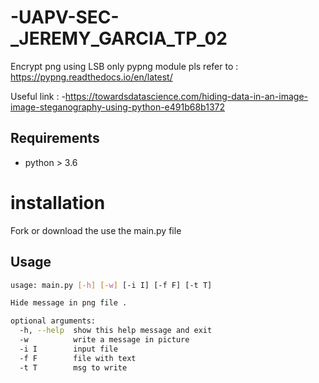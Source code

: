 # -UAPV-SEC-_JEREMY_GARCIA_TP_02
Encrypt png using LSB only pypng module pls refer to :
https://pypng.readthedocs.io/en/latest/

Useful link :
-https://towardsdatascience.com/hiding-data-in-an-image-image-steganography-using-python-e491b68b1372
## Requirements
- python > 3.6

# installation

Fork or download the use the main.py file 


## Usage

```Bash
usage: main.py [-h] [-w] [-i I] [-f F] [-t T]

Hide message in png file .

optional arguments:
  -h, --help  show this help message and exit
  -w          write a message in picture
  -i I        input file
  -f F        file with text
  -t T        msg to write
  ```
